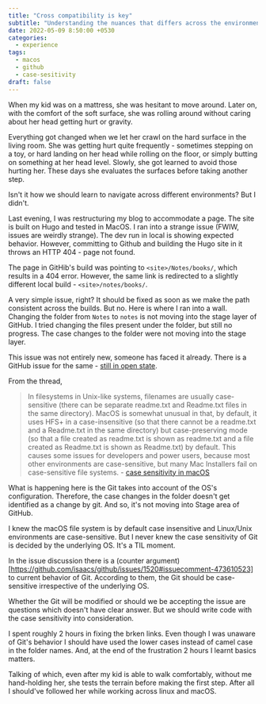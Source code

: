 ```yaml
---
title: "Cross compatibility is key"
subtitle: "Understanding the nuances that differs across the environments is underrated"
date: 2022-05-09 8:50:00 +0530
categories:
  - experience
tags:
  - macos
  - github
  - case-sesitivity
draft: false
---
```



When my kid was on a mattress, she was hesitant to move around. Later on, with the comfort of the soft surface, she was rolling around without caring about her head getting hurt or gravity.

Everything got changed when we let her crawl on the hard surface in the living room. She was getting hurt quite frequently - sometimes stepping on a toy, or hard landing on her head while rolling on the floor, or simply butting on something at her head level. Slowly, she got learned to avoid those hurting her. These days she evaluates the surfaces before taking another step.

Isn't it how we should learn to navigate across different environments? But I didn't.

Last evening, I was restructuring my blog to accommodate a page. The site is built on Hugo and tested in MacOS. I ran into a strange issue (FWIW, issues are weirdly strange). The dev run in local is showing expected behavior. However, committing to Github and building the Hugo site in it throws an HTTP 404 - page not found.

The page in GitHib's build was pointing to `<site>/Notes/books/`, which results in a 404 error.
However, the same link is redirected to a slightly different local build - `<site>/notes/books/`.

A very simple issue, right? It should be fixed as soon as we make the path consistent across the builds. But no. Here is where I ran into a wall. Changing the folder from `Notes` to `notes` is not moving into the stage layer of GitHub. I tried changing the files present under the folder, but still no progress. The case changes to the folder were not moving into the stage layer.

This issue was not entirely new, someone has faced it already. There is a GitHub issue for the same - [still in open state](https://github.com/isaacs/github/issues/1520).

From the thread,


>In filesystems in Unix-like systems, filenames are usually case-sensitive (there can be separate readme.txt and Readme.txt files in the same directory). MacOS is somewhat unusual in that, by default, it uses HFS+ in a case-insensitive (so that there cannot be a readme.txt and a Readme.txt in the same directory) but case-preserving mode (so that a file created as readme.txt is shown as readme.txt and a file created as Readme.txt is shown as Readme.txt) by default. This causes some issues for developers and power users, because most other environments are case-sensitive, but many Mac Installers fail on case-sensitive file systems.   -  [case sensitivity in macOS](https://en.wikipedia.org/wiki/Case_sensitivity#In_filesystems)


What is happening here is the Git takes into account of the OS's configuration. Therefore, the case changes in the folder doesn't get identified as a change by git. And so, it's not moving into Stage area of GitHub.

I knew the macOS file system is by default case insensitive and  Linux/Unix environments are case-sensitive. But I never knew the case sensitivity of Git is decided by the underlying OS. It's a TIL moment.

In the issue discussion there is a (counter argument)[https://github.com/isaacs/github/issues/1520#issuecomment-473610523] to current behavior of Git. According to them, the Git should be case-sensitive irrespective of the underlying OS.

Whether the Git will be modified or should we be accepting the issue are questions which doesn't have clear answer. But we should write code with the case sensitivity into consideration.

I spent roughly 2 hours in fixing the brken links. Even though I was unaware of Git's behavior I should have used the lower cases instead of camel case in the folder names. And, at the end of the frustration 2 hours I learnt basics matters.


Talking of which, even after my kid is able to walk comfortably, without me hand-holding her, she tests the terrain before making the first step. After all I should've followed her while working across linux and macOS.
